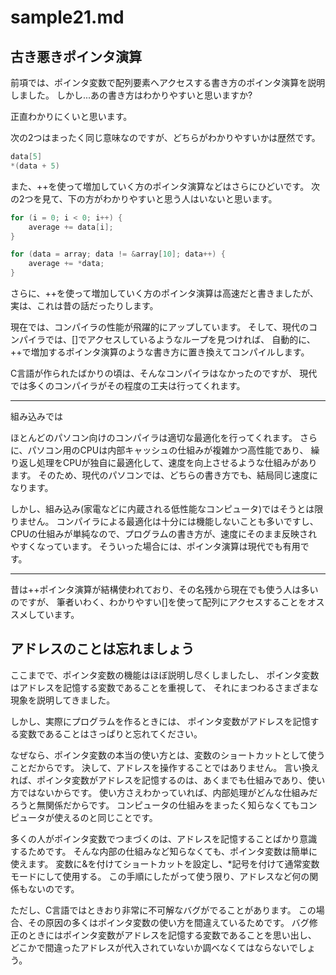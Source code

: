 # sample21.md

## 古き悪きポインタ演算

前項では、ポインタ変数で配列要素へアクセスする書き方のポインタ演算を説明しました。
しかし...あの書き方はわかりやすいと思いますか?

正直わかりにくいと思います。

次の2つはまったく同じ意味なのですが、どちらがわかりやすいかは歴然です。

```c
data[5]
*(data + 5)
```

また、++を使って増加していく方のポインタ演算などはさらにひどいです。
次の2つを見て、下の方がわかりやすいと思う人はいないと思います。

```c
for (i = 0; i < 0; i++) {
    average += data[i];
}

for (data = array; data != &array[10]; data++) {
    average += *data;
}
```

さらに、++を使って増加していく方のポインタ演算は高速だと書きましたが、実は、これは昔の話だったりします。

現在では、コンパイラの性能が飛躍的にアップしています。
そして、現代のコンパイラでは、[]でアクセスしているようなループを見つければ、
自動的に、++で増加するポインタ演算のような書き方に置き換えてコンパイルします。

C言語が作られたばかりの頃は、そんなコンパイラはなかったのですが、
現代では多くのコンパイラがその程度の工夫は行ってくれます。

---
組み込みでは

ほとんどのパソコン向けのコンパイラは適切な最適化を行ってくれます。
さらに、パソコン用のCPUは内部キャッシュの仕組みが複雑かつ高性能であり、
繰り返し処理をCPUが独自に最適化して、速度を向上させるような仕組みがあります。
そのため、現代のパソコンでは、どちらの書き方でも、結局同じ速度になります。

しかし、組み込み(家電などに内蔵される低性能なコンピュータ)ではそうとは限りません。
コンパイラによる最適化は十分には機能しないことも多いですし、
CPUの仕組みが単純なので、プログラムの書き方が、速度にそのまま反映されやすくなっています。
そういった場合には、ポインタ演算は現代でも有用です。

---

昔は++ポインタ演算が結構使われており、その名残から現在でも使う人は多いのですが、
筆者いわく、わかりやすい[]を使って配列にアクセスすることをオススメしています。

## アドレスのことは忘れましょう

ここまでで、ポインタ変数の機能はほぼ説明し尽くしましたし、
ポインタ変数はアドレスを記憶する変数であることを重視して、
それにまつわるさまざまな現象を説明してきました。

しかし、実際にプログラムを作るときには、
ポインタ変数がアドレスを記憶する変数であることはさっぱりと忘れてください。

なぜなら、ポインタ変数の本当の使い方とは、変数のショートカットとして使うことだからです。
決して、アドレスを操作することではありません。
言い換えれば、ポインタ変数がアドレスを記憶するのは、あくまでも仕組みであり、使い方ではないからです。
使い方さえわかっていれば、内部処理がどんな仕組みだろうと無関係だからです。
コンピュータの仕組みをまったく知らなくてもコンピュータが使えるのと同じことです。

多くの人がポインタ変数でつまづくのは、アドレスを記憶することばかり意識するためです。
そんな内部の仕組みなど知らなくても、ポインタ変数は簡単に使えます。
変数に&を付けてショートカットを設定し、*記号を付けて通常変数モードにして使用する。
この手順にしたがって使う限り、アドレスなど何の関係もないのです。

ただし、C言語ではときおり非常に不可解なバグがでることがあります。
この場合、その原因の多くはポインタ変数の使い方を間違えているためです。
バグ修正のときにはポインタ変数がアドレスを記憶する変数であることを思い出し、
どこかで間違ったアドレスが代入されていないか調べなくてはならないでしょう。
